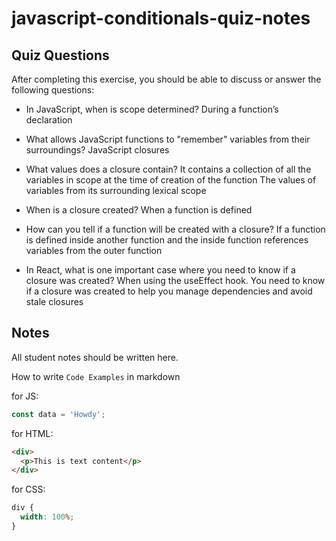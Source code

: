 # javascript-conditionals-quiz-notes

## Quiz Questions

After completing this exercise, you should be able to discuss or answer the following questions:

- In JavaScript, when is scope determined?
  During a function’s declaration

- What allows JavaScript functions to "remember" variables from their surroundings?
  JavaScript closures

- What values does a closure contain?
  It contains a collection of all the variables in scope at the time of creation of the function
  The values of variables from its surrounding lexical scope

- When is a closure created?
  When a function is defined

- How can you tell if a function will be created with a closure?
  If a function is defined inside another function and the inside function references variables from the outer function

- In React, what is one important case where you need to know if a closure was created?
  When using the useEffect hook. You need to know if a closure was created to help you manage dependencies and avoid stale closures

## Notes

All student notes should be written here.

How to write `Code Examples` in markdown

for JS:

```javascript
const data = 'Howdy';
```

for HTML:

```html
<div>
  <p>This is text content</p>
</div>
```

for CSS:

```css
div {
  width: 100%;
}
```
